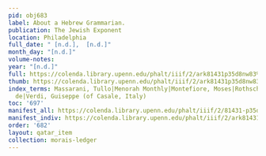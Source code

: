 ```yaml
---
pid: obj683
label: About a Hebrew Grammarian.
publication: The Jewish Exponent
location: Philadelphia
full_date: " [n.d.],  [n.d.]"
month_day: "[n.d.]"
volume-notes:
year: "[n.d.]"
full: https://colenda.library.upenn.edu/phalt/iiif/2/ark81431p35d8nw83%2FSHA256E-s6847386--5c0709eb3c0c24d32d56ff9d9ebe13094ef39e2e96a881c6b2d51be36d13d6c4.jpeg/full/3500,/0/default.jpg
thumb: https://colenda.library.upenn.edu/phalt/iiif/2/ark81431p35d8nw83%2FSHA256E-s6847386--5c0709eb3c0c24d32d56ff9d9ebe13094ef39e2e96a881c6b2d51be36d13d6c4.jpeg/full/!200,200/0/default.jpg
index_terms: Massarani, Tullo|Menorah Monthly|Montefiore, Moses|Rothschild, Alphonse
  de|Verdi, Guiseppe (of Casale, Italy)
toc: '697'
manifest_all: https://colenda.library.upenn.edu/phalt/iiif/2/81431-p35d8nw83/manifest
manifest_indiv: https://colenda.library.upenn.edu/phalt/iiif/2/ark81431p35d8nw83%2FSHA256E-s6847386--5c0709eb3c0c24d32d56ff9d9ebe13094ef39e2e96a881c6b2d51be36d13d6c4.jpeg
order: '682'
layout: qatar_item
collection: morais-ledger
---
```

